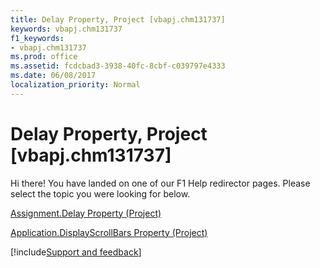 ```yaml
---
title: Delay Property, Project [vbapj.chm131737]
keywords: vbapj.chm131737
f1_keywords:
- vbapj.chm131737
ms.prod: office
ms.assetid: fcdcbad3-3938-40fc-8cbf-c039797e4333
ms.date: 06/08/2017
localization_priority: Normal
---
```



# Delay Property, Project [vbapj.chm131737]

Hi there! You have landed on one of our F1 Help redirector pages. Please select the topic you were looking for below.

[Assignment.Delay Property (Project)](https://msdn.microsoft.com/library/55b07677-2937-90f8-aa71-314732f27354%28Office.15%29.aspx)

[Application.DisplayScrollBars Property (Project)](https://msdn.microsoft.com/library/4c8e2aa3-3d85-94c8-d1ce-67586b78e7e7%28Office.15%29.aspx)

[!include[Support and feedback](~/includes/feedback-boilerplate.md)]